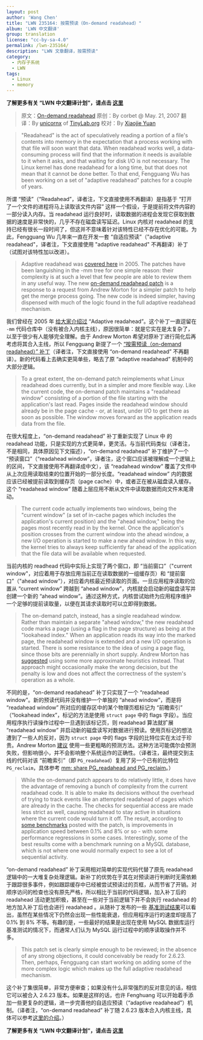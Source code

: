 ```yaml
---
layout: post
author: 'Wang Chen'
title: "LWN 235164: 按需预读（On-demand readahead）"
album: 'LWN 中文翻译'
group: translation
license: "cc-by-sa-4.0"
permalink: /lwn-235164/
description: "LWN 文章翻译，按需预读"
category:
  - 内存子系统
  - LWN
tags:
  - Linux
  - memory
---
```


**了解更多有关 “LWN 中文翻译计划”，请点击 [这里](/lwn/)**

> 原文：[On-demand readahead](https://lwn.net/Articles/235164/)
> 原创：By corbet @ May. 21, 2007
> 翻译：By [unicornx](https://github.com/unicornx) of [TinyLab.org][1]
> 校对：By [Xiaojie Yuan](https://github.com/llseek)

> "Readahead" is the act of speculatively reading a portion of a file's contents into memory in the expectation that a process working with that file will soon want that data. When readahead works well, a data-consuming process will find that the information it needs is available to it when it asks, and that waiting for disk I/O is not necessary. The Linux kernel has done readahead for a long time, but that does not mean that it cannot be done better. To that end, Fengguang Wu has been working on a set of "adaptive readahead" patches for a couple of years.

所谓 “预读”（“Readahead”，译者注，下文直接使用不再翻译）是指基于 “打开了一个文件的进程将马上读取该文件内容” 这样一个假设，于是提前将文件内容的一部分读入内存。当 readahead 运行良好时，读取数据的进程会发现它获取到数据的速度是非常快的，几乎不存在磁盘读写延迟。Linux 内核对 readahead 的支持已经有很长一段时间了，但这并不意味着针对该特性已经不存在优化的可能。为此，Fengguang Wu 几年来一直在开发一套 “自适应预读”（"adaptive readahead"，译者注，下文直接使用 "adaptive readahead" 不再翻译）补丁（试图对该特性加以改进）。

> Adaptive readahead was [covered here](http://lwn.net/Articles/155510/) in 2005. The patches have been languishing in the -mm tree for one simple reason: their complexity is at such a level that few people are able to review them in any useful way. The new [on-demand readahead patch](http://lwn.net/Articles/234784/) is a response to a request from Andrew Morton for a simpler patch to help get the merge process going. The new code is indeed simpler, having dispensed with much of the logic found in the full adaptive readahead mechanism.

我们曾经在 2005 年 [给大家介绍过](/lwn-155510) “Adaptive readahead”。这个补丁一直逗留在 `-mm` 代码仓库中（没有被合入内核主线），原因很简单：就是它实在是太复杂了，以至于很少有人能够完全理解。由于 Andrew Morton 希望对原补丁进行简化后再考虑将其合入主线，所以 Fengguang 新提了一个 [“按需预读（on-demand readahead）” 补丁](http://lwn.net/Articles/234784/)（译者注，下文直接使用 “on-demand readahead” 不再翻译）。新的代码看上去确实更简单些，略去了原 “adaptive readahead” 机制中的大部分逻辑。

> To a great extent, the on-demand patch reimplements what Linux readahead does currently, but in a simpler and more flexible way. Like the current code, the on-demand patch maintains a "readahead window" consisting of a portion of the file starting with the application's last read. Pages inside the readahead window should already be in the page cache - or, at least, under I/O to get there as soon as possible. The window moves forward as the application reads data from the file.

在很大程度上，“on-demand readahead” 补丁重新实现了 Linux 中 的 readahead 功能，只是实现的方式更简单，更灵活。与当前代码类似（译者注，不是相同，具体原因见下文描述），“on-demand readahead” 补丁维护了一个 “预读窗口”（“readahead window”，译者注，这个窗口应该被理解成一个逻辑上的区间，下文直接使用不再翻译成中文），该 “readahead window” 覆盖了文件中从上次应用读取结束的位置开始的一部分长度。“readahead window” 内的数据应该已经被提前读取到缓存页（page cache）中，或者正在被从磁盘读入缓存。这个 “readahead window” 随着上层应用不断从文件中读取数据而向文件末尾滑动。

> The current code actually implements two windows, being the "current window" (a set of in-cache pages which includes the application's current position) and the "ahead window," being the pages most recently read in by the kernel. Once the application's position crosses from the current window into the ahead window, a new I/O operation is started to make a new ahead window. In this way, the kernel tries to always keep sufficiently far ahead of the application that the file data will be available when requested.

当前内核的 readhead 代码中实际上实现了两个窗口，即 “当前窗口”（"current window"，对应着用于存放应用当前正在读取数据的一组缓存页）和 “提前窗口”（"ahead window"），对应着内核最近预读取的页面。一旦应用程序读取的位置从 “current window” 跨越到 “ahead window”，内核就会启动新的磁盘读写并创建一个新的 “ahead window”。通过这种方式，内核尝试始终为应用程序维护一个足够的提前读取量，以便在其请求读取时可以立即得到数据。

> The on-demand patch, instead, has a single readahead window. Rather than maintain a separate "ahead window," the new readahead code marks a page (using a flag in the page structure) as being at the "lookahead index." When an application reads its way into the marked page, the readahead window is extended and a new I/O operation is started. There is some resistance to the idea of using a page flag, since those bits are perennially in short supply. Andrew Morton has [suggested](https://lwn.net/Articles/235175/) using some more approximate heuristics instead. That approach might occasionally make the wrong decision, but the penalty is low and does not affect the correctness of the system's operation as a whole.

不同的是，“on-demand readahead” 补丁只实现了一个 “readahead window”。新的预读代码并没有维护一个单独的 “ahead window”，而是将 “readahead window” 所对应的缓存区中的某个物理页框标记为 “前瞻索引” （“lookahead index”，标记的方法是使用 `struct page` 中的 flags 字段）。当应用程序执行读操作过程中一旦遇到该标记页，则 readahead 算法就扩展 “readahead window” 并启动新的磁盘读写对数据进行预读。使用页标记的想法遭到了一些人的反对，因为 `struct page` 中的 flags 字段的比特位实在太过于珍贵。Andrew Morton [建议](https://lwn.net/Articles/235175/) 使用一些更粗略的预测方法。这种方法可能偶尔会预测失败，但影响很小，并不会影响整个系统运作的正确性。（译者注，最终提交到主线的代码对该 “前瞻索引”（即 `PG_readahead`）复用了另一个已有的比特位 `PG_reclaim`，具体参考 [mm: share PG_readahead and PG_reclaim](https://git.kernel.org/pub/scm/linux/kernel/git/torvalds/linux.git/commit/?id=fe3cba17c49471e99d3421e675fc8b3deaaf0b70)。）

> While the on-demand patch appears to do relatively little, it does have the advantage of removing a bunch of complexity from the current readahead code. It is able to make its decisions without the overhead of trying to track events like an attempted readahead of pages which are already in the cache. The checks for sequential access are made less strict as well, causing readahead to stay active in situations where the current code would turn it off. The result, according to [some benchmarks](https://lwn.net/Articles/235181/) posted with the patch, is improvements in application speed between 0.1% and 8% or so - with some performance regressions in some cases. Interestingly, some of the best results come with a benchmark running on a MySQL database, which is not where one would normally expect to see a lot of sequential activity.

“on-demand readahead” 补丁采用相对简单的实现代码代替了原先 readahead 逻辑中的一大堆复杂处理逻辑。新补丁的优势在于其在对预读进行判断时无需依赖于跟踪很多事件，例如跟踪缓存中已经被尝试预读过的页框，从而节省了开销。对顺序访问的检查也没有原先严格，所以相比于当前的代码逻辑，加入补丁后的 readahead 活动更加积极，甚至在一些对于当前逻辑下并不会执行 readahead 的地方加入补丁后也会进行 readahead 。从随补丁发布的一些 [基准测试结果](https://lwn.net/Articles/235181/)可以看出，虽然在某些情况下仍然会出现一些性能衰退，但应用程序运行的速度却提高了 0.1% 到 8% 不等。有趣的是，一些最好的结果是出现在使用 MySQL 数据库运行基准测试的情况下，而通常人们认为 MySQL 运行过程中的顺序读取操作并不多。

> This patch set is clearly simple enough to be reviewed; in the absence of any strong objections, it could conceivably be ready for 2.6.23. Then, perhaps, Fengguang can start working on adding some of the more complex logic which makes up the full adaptive readahead mechanism.

这个补丁集很简单，非常方便审查；如果没有什么非常强烈的反对意见的话，相信它可以被合入 2.6.23 版本。如果是这样的话，也许 Fenghuang 可以开始着手添加一些更复杂的逻辑，进一步完善他的自适应预读（“adaptive readahead”）机制。（译者注，“on-demand readahead” 补丁随 2.6.23 版本合入内核主线，具体可以参考[这里的介绍](https://kernelnewbies.org/Linux_2_6_23#On-demand_read-ahead)。）

**了解更多有关 “LWN 中文翻译计划”，请点击 [这里](/lwn/)**

[1]: http://tinylab.org
